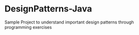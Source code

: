 # DesignPatterns-Java

Sample Project to understand important design patterns through programming exercises
